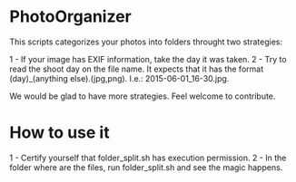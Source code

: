 # PhotoOrganizer
This scripts categorizes your photos into folders throught two strategies:

1 - If your image has EXIF information, take the day it was taken.
2 - Try to read the shoot day on the file name. It expects that it has the format (day)_(anything else).(jpg,png). I.e.: 2015-06-01_16-30.jpg.

We would be glad to have more strategies. Feel welcome to contribute.

# How to use it

1 - Certify yourself that folder_split.sh has execution permission.
2 - In the folder where are the files, run folder_split.sh and see the magic happens.
